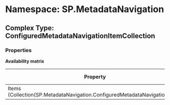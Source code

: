 # Namespace: SP.MetadataNavigation

## Complex Type: ConfiguredMetadataNavigationItemCollection

### Properties

**Availability matrix**

Property | SPO | SP 2019 | SP 2016 | SP 2013
----------|:---:|:-------:|:-------:|:-------
Items (Collection(SP.MetadataNavigation.ConfiguredMetadataNavigationItem)) | ✅ | ✅ | ❌ | ❌
